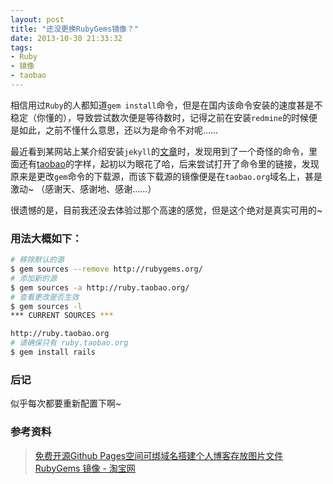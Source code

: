 ```yaml
---
layout: post
title: "还没更换RubyGems镜像？"
date: 2013-10-30 21:33:32
tags: 
- Ruby
- 镜像
- taobao
---
```


相信用过`Ruby`的人都知道`gem install`命令，但是在国内该命令安装的速度甚是不稳定（你懂的），导致尝试数次便是等待数时，记得之前在安装`redmine`的时候便是如此，之前不懂什么意思，还以为是命令不对呢……

<!--more-->

最近看到某网站上某介绍安装`jekyll`的[文章][freehao123]时，发现用到了一个奇怪的命令，里面还有[taobao][taobao_ruby]的字样，起初以为眼花了哈，后来尝试打开了命令里的链接，发现原来是更改`gem`命令的下载源，而该下载源的镜像便是在`taobao.org`域名上，甚是激动~ （感谢天、感谢地、感谢……）

很遗憾的是，目前我还没去体验过那个高速的感觉，但是这个绝对是真实可用的~

### 用法大概如下：

```bash
# 移除默认的源
$ gem sources --remove http://rubygems.org/
# 添加新的源
$ gem sources -a http://ruby.taobao.org/
# 查看更改是否生效
$ gem sources -l
*** CURRENT SOURCES ***

http://ruby.taobao.org
# 请确保只有 ruby.taobao.org
$ gem install rails
```

### 后记

似乎每次都要重新配置下啊~

### 参考资料

>[免费开源Github Pages空间可绑域名搭建个人博客存放图片文件][freehao123]
>[RubyGems 镜像 - 淘宝网][taobao_ruby]


[freehao123]: http://www.freehao123.com/github-pages/2/ "免费开源Github Pages空间可绑域名搭建个人博客存放图片文件"
[taobao_ruby]: http://ruby.taobao.org/ "RubyGems 镜像 - 淘宝网"